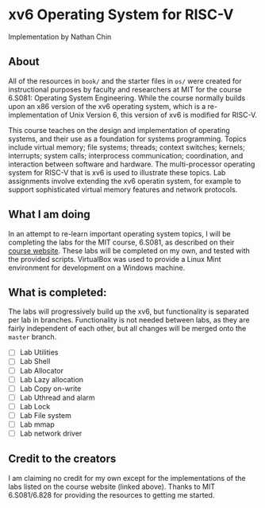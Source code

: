 # xv6 Operating System for RISC-V
Implementation by Nathan Chin

## About
All of the resources in `book/` and the starter files in `os/` were created for instructional purposes by faculty and researchers at MIT for the course 6.S081: Operating System Engineering. While the course normally builds upon an x86 version of the xv6 operating system, which is a re-implementation of Unix Version 6, this version of xv6 is modified for RISC-V. 

This course teaches on the design and implementation of operating systems, and their use as a foundation for systems programming. Topics include virtual memory; file systems; threads; context switches; kernels; interrupts; system calls; interprocess communication; coordination, and interaction between software and hardware. The multi-processor operating system for RISC-V that is xv6 is used to illustrate these topics. Lab assignments involve extending the xv6 operatin system, for example to support sophisticated virtual memory features and network protocols.

## What I am doing
In an attempt to re-learn important operating system topics, I will be completing the labs for the MIT course, 6.S081, as described on their [course website](https://pdos.csail.mit.edu/6.828/2019/overview.html). These labs will be completed on my own, and tested with the provided scripts. VirtualBox was used to provide a Linux Mint environment for development on a Windows machine.

## What is completed:
The labs will progressively build up the xv6, but functionality is separated per lab in branches. Functionality is not needed between labs, as they are fairly independent of each other, but all changes will be merged onto the `master` branch.
- [ ] Lab Utilities
- [ ] Lab Shell
- [ ] Lab Allocator
- [ ] Lab Lazy allocation
- [ ] Lab Copy on-write
- [ ] Lab Uthread and alarm
- [ ] Lab Lock
- [ ] Lab File system
- [ ] Lab mmap
- [ ] Lab network driver

## Credit to the creators
I am claiming no credit for my own except for the implementations of the labs listed on the course website (linked above). Thanks to MIT 6.S081/6.828 for providing the resources to getting me started.
